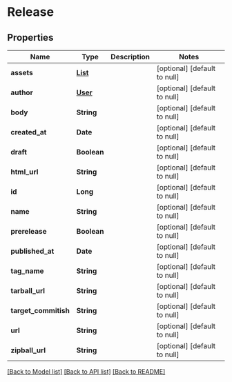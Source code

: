 # Release
## Properties

| Name | Type | Description | Notes |
|------------ | ------------- | ------------- | -------------|
| **assets** | [**List**](Attachment.md) |  | [optional] [default to null] |
| **author** | [**User**](User.md) |  | [optional] [default to null] |
| **body** | **String** |  | [optional] [default to null] |
| **created\_at** | **Date** |  | [optional] [default to null] |
| **draft** | **Boolean** |  | [optional] [default to null] |
| **html\_url** | **String** |  | [optional] [default to null] |
| **id** | **Long** |  | [optional] [default to null] |
| **name** | **String** |  | [optional] [default to null] |
| **prerelease** | **Boolean** |  | [optional] [default to null] |
| **published\_at** | **Date** |  | [optional] [default to null] |
| **tag\_name** | **String** |  | [optional] [default to null] |
| **tarball\_url** | **String** |  | [optional] [default to null] |
| **target\_commitish** | **String** |  | [optional] [default to null] |
| **url** | **String** |  | [optional] [default to null] |
| **zipball\_url** | **String** |  | [optional] [default to null] |

[[Back to Model list]](../README.md#documentation-for-models) [[Back to API list]](../README.md#documentation-for-api-endpoints) [[Back to README]](../README.md)

